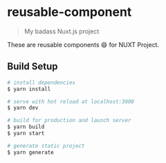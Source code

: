 # reusable-component

> My badass Nuxt.js project

These are reusable components 😄 for NUXT Project.




## Build Setup

``` bash
# install dependencies
$ yarn install

# serve with hot reload at localhost:3000
$ yarn dev

# build for production and launch server
$ yarn build
$ yarn start

# generate static project
$ yarn generate
```
